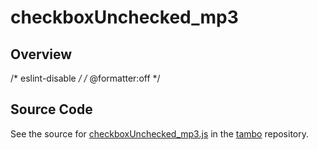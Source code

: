 # checkboxUnchecked_mp3

## Overview

/* eslint-disable */
/* @formatter:off */



## Source Code

See the source for [checkboxUnchecked_mp3.js](https://github.com/phetsims/tambo/blob/main/sounds/checkboxUnchecked_mp3.js) in the [tambo](https://github.com/phetsims/tambo) repository.
